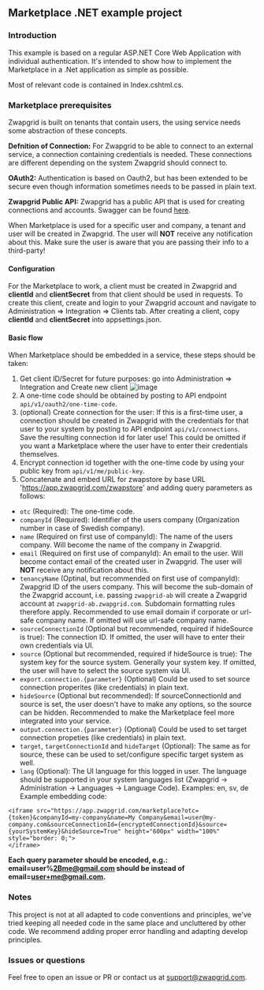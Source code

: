 ## Marketplace .NET example project
### Introduction
This example is based on a regular ASP.NET Core Web Application with individual authentication. It's intended to show how to implement the Marketplace in a .Net application as simple as possible.

Most of relevant code is contained in Index.cshtml.cs.

### Marketplace prerequisites
Zwapgrid is built on tenants that contain users, the using service needs some abstraction of these concepts.

**Defnition of Connection:** For Zwapgrid to be able to connect to an external service, a connection containing credentials is needed. These connections are different depending on the system Zwapgrid should connect to.

**OAuth2:** Authentication is based on Oauth2, but has been extended to be secure even though information sometimes needs to be passed in plain text.

**Zwapgrid Public API:** Zwapgrid has a public API that is used for creating connections and accounts. Swagger can be found [here](https://api.zwapgrid.com/swagger/index.html?urls.primaryName=Zwapgrid%20API%20V1).

When Marketplace is used for a specific user and company, a tenant and user will be created in Zwapgrid. The user will **NOT** receive any notification about this. Make sure the user is aware that you are passing their info to a third-party!

#### Configuration
For the Marketplace to work, a client must be created in Zwapgrid and **clientId** and **clientSecret** from that client should be used in requests. To create this client, create and login to your Zwapgrid account and navigate to Administration => Integration => Clients tab. After creating a client, copy **clientId** and **clientSecret** into appsettings.json.

#### Basic flow
When Marketplace should be embedded in a service, these steps should be taken:
1. Get client ID/Secret for future purposes: go into Administration => Integration and Create new client
![image](https://user-images.githubusercontent.com/3764236/149756420-f79cf0b9-5c0d-4f98-a48e-b366fc2aaf9f.png)
2. A one-time code should be obtained by posting to API endpoint `api/v1/oauth2/one-time-code`.
3. (optional) Create connection for the user: If this is a first-time user, a connection should be created in Zwapgrid with the credentials for that user to your system by posting to API endpoint `api/v1/connections`. Save the resulting connection id for later use! This could be omitted if you want a Marketplace where the user have to enter their credentials themselves.
4. Encrypt connection id together with the one-time code by using your public key from `api/v1/me/public-key`.
5. Concatenate and embed URL for zwapstore by base URL 'https://app.zwapgrid.com/zwapstore' and adding query parameters as follows:
 - `otc` (Required): The one-time code.
 - `companyId` (Required): Identifier of the users company (Organization number in case of Swedish company).
 - `name` (Required on first use of companyId): The name of the users company. Will become the name of the company in Zwapgrid.
 - `email` (Required on first use of companyId): An email to the user. Will become contact email of the created user in Zwapgrid. The user will **NOT** receive any notification about this.
 - `tenancyName` (Optinal, but recommended on first use of companyId): Zwapgrid ID of the users company. This will become the sub-domain of the Zwapgrid account, i.e. passing `zwapgrid-ab` will create a Zwapgrid account at `zwapgrid-ab.zwapgrid.com`. Subdomain formatting rules therefore apply. Recommended to use email domain if corporate or url-safe company name. If omitted will use url-safe company name.
 - `sourceConnectionId` (Optional but recommended, required if hideSource is true): The connection ID. If omitted, the user will have to enter their own credentials via UI.
 - `source` (Optional but recommended, required if hideSource is true): The system key for the source system. Generally your system key. If omitted, the user will have to select the source system via UI.
 -  `export.connection.{parameter}` (Optional) Could be used to set source connection properites (like credentials) in plain text.
 - `hideSource` (Optional but recommended): If sourceConnectionId and source is set, the user doesn't have to make any options, so the source can be hidden. Recommended to make the Marketplace feel more integrated into your service.
 -  `output.connection.{parameter}` (Optional) Could be used to set target connection propeties (like credentials) in plain text.
 - `target`, `targetConnectionId` and `hideTarget` (Optional): The same as for source, these can be used to set/configure specific target system as well.
 - `lang` (Optional): The UI language for this logged in user. The language should be supported in your system languages list (Zwapgrid -> Administration -> Languages -> Language Code). Examples: en, sv, de
 Example embedding code: 
 ```
<iframe src="https://app.zwapgrid.com/marketplace?otc={token}&companyId=my-company&name=My Company&email=user@my-company.com&sourceConnectionId={encryptedConnectionId}&source={yourSystemKey}&hideSource=True" height="600px" width="100%" style="border: 0;">
</iframe>
```
**Each query parameter should be encoded, e.g.: email=user%2Bme@gmail.com should be instead of email=user+me@gmail.com.**
 
### Notes
This project is not at all adapted to code conventions and principles, we've tried keeping all needed code in the same place and uncluttered by other code. We recommend adding proper error handling and adapting develop principles.

### Issues or questions
Feel free to open an issue or PR or contact us at support@zwapgrid.com.
